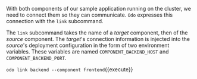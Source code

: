 With both components of our sample application running on the cluster, we need to connect them so they can communicate. `Odo` expresses this connection with the `link` subcommand.

The `link` subcommand takes the name of a *target* component, then of the *source* component. The *target*'s connection information is injected into the *source*'s deployment configuration in the form of two environment variables. These variables are named `COMPONENT_BACKEND_HOST` and `COMPONENT_BACKEND_PORT`.

`odo link backend --component frontend`{{execute}}
